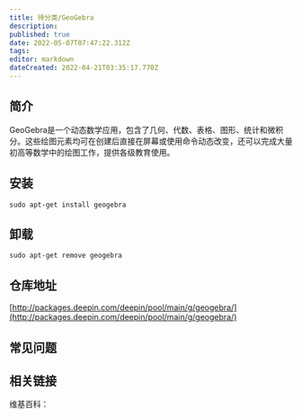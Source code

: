 ```yaml
---
title: 待分类/GeoGebra
description: 
published: true
date: 2022-05-07T07:47:22.312Z
tags: 
editor: markdown
dateCreated: 2022-04-21T03:35:17.770Z
---
```


## 简介

GeoGebra是一个动态数学应用，包含了几何、代数、表格、图形、统计和微积分。这些绘图元素均可在创建后直接在屏幕或使用命令动态改变，还可以完成大量初高等数学中的绘图工作，提供各级教育使用。

## 安装

`sudo apt-get install geogebra`

## 卸载

`sudo apt-get remove geogebra`

## 仓库地址

[http://packages.deepin.com/deepin/pool/main/g/geogebra/](http://packages.deepin.com/deepin/pool/main/g/geogebra/)


## 常见问题


## 相关链接

维基百科：